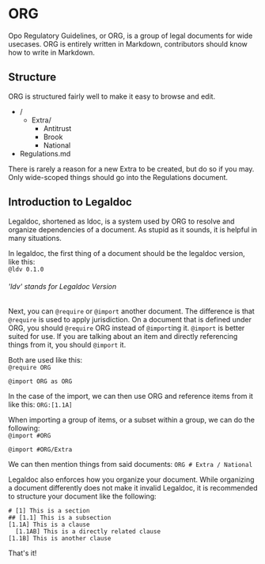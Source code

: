 # ORG
Opo Regulatory Guidelines, or ORG, is a group of legal documents for wide usecases. ORG is entirely written in Markdown, contributors should know how to write in Markdown.
## Structure
ORG is structured fairly well to make it easy to browse and edit.
- /
  - Extra/
    - Antitrust
    - Brook
    - National
- Regulations.md

There is rarely a reason for a new Extra to be created, but do so if you may. Only wide-scoped things should go into the Regulations document.
## Introduction to Legaldoc
Legaldoc, shortened as ldoc, is a system used by ORG to resolve and organize dependencies of a document. As stupid as it sounds, it is helpful in many situations.

In legaldoc, the first thing of a document should be the legaldoc version, like this:<br>
`@ldv 0.1.0`<br>
###### 'ldv' stands for Legaldoc Version

Next, you can `@require` or `@import` another document. The difference is that `@require` is used to apply jurisdiction. On a document that is defined under ORG, you should `@require` ORG instead of `@import`ing it.
`@import` is better suited for use. If you are talking about an item and directly referencing things from it, you should `@import` it.

Both are used like this:<br>
`@require ORG`

`@import ORG as ORG`

In the case of the import, we can then use ORG and reference items from it like this: `ORG:[1.1A]`

When importing a group of items, or a subset within a group, we can do the following:<br>
`@import #ORG`

`@import #ORG/Extra`

We can then mention things from said documents: `ORG # Extra / National`

Legaldoc also enforces how you organize your document. While organizing a document differently does not make it invalid Legaldoc, it is recommended to structure your document like the following:
```
# [1] This is a section
## [1.1] This is a subsection
[1.1A] This is a clause
  [1.1AB] This is a directly related clause
[1.1B] This is another clause
```
That's it!
